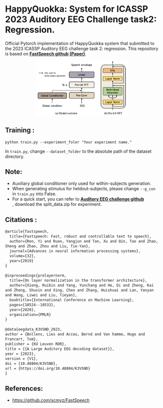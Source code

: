 <!-- # Autovocoder: Fast Waveform Generation from a Learned Speech Representation using Differentiable Digital Signal Processing -->
# HappyQuokka: System for ICASSP 2023 Auditory EEG Challenge task2: Regression.
<!-- Official Pytorch implementation of [Challenge Paper Title](link). -->
Official Pytorch implementation of HappyQuokka system that submitted to the 2023 ICASSP Auditory EEG challenge task 2: regression.
This repository is based on **[FastSpeech github](https://github.com/xcmyz/FastSpeech) [(Paper)](https://arxiv.org/abs/1905.09263)**.<br>

<p align="center"><img src="HappyQuokka.png" width="60%"></p>


## Training :
```
python train.py --experiment_foler "Your experiment name."
```
In `train.py`, change `--dataset_folder` to the absolute path of the dataset directory.<br>

## Note:
* Auxiliary global conditioner only used for within-subjects generation.
* When generating stimulus for heldout-subjects, please change `--g_con` in `train.py` into False.
* For a quick start, you can refer to **[Auditory EEG challenge github](https://github.com/exporl/auditory-eeg-challenge-2023-code)**<br>, download the split_data.zip for experiment.


## Citations :
```
@article{fastspeech,
  title={Fastspeech: Fast, robust and controllable text to speech},
  author={Ren, Yi and Ruan, Yangjun and Tan, Xu and Qin, Tao and Zhao, Sheng and Zhao, Zhou and Liu, Tie-Yan},
  journal={Advances in neural information processing systems},
  volume={32},
  year={2019}
}

@inproceedings{prelayernorm,
  title={On layer normalization in the transformer architecture},
  author={Xiong, Ruibin and Yang, Yunchang and He, Di and Zheng, Kai and Zheng, Shuxin and Xing, Chen and Zhang, Huishuai and Lan, Yanyan and Wang, Liwei and Liu, Tieyan},
  booktitle={International Conference on Machine Learning},
  pages={10524--10533},
  year={2020},
  organization={PMLR}
}

@data{eegdata_K3VSND_2023,
author = {Bollens, Lies and Accou, Bernd and Van hamme, Hugo and Francart, Tom},
publisher = {KU Leuven RDR},
title = {{A Large Auditory EEG decoding dataset}},
year = {2023},
version = {V1},
doi = {10.48804/K3VSND},
url = {https://doi.org/10.48804/K3VSND}
}
```

## References:
* https://github.com/xcmyz/FastSpeech
